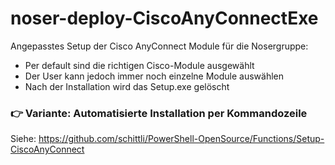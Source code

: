 # noser-deploy-CiscoAnyConnectExe
Angepasstes Setup der Cisco AnyConnect Module für die Nosergruppe:

- Per default sind die richtigen Cisco-Module ausgewählt
- Der User kann jedoch immer noch einzelne Module auswählen
- Nach der Installation wird das Setup.exe gelöscht


### 👉 Variante: Automatisierte Installation per Kommandozeile

Siehe: [https://github.com/schittli/PowerShell-OpenSource/Functions/Setup-CiscoAnyConnect
](https://github.com/schittli/PowerShell-OpenSource/tree/main/Functions/Setup-CiscoAnyConnect)


